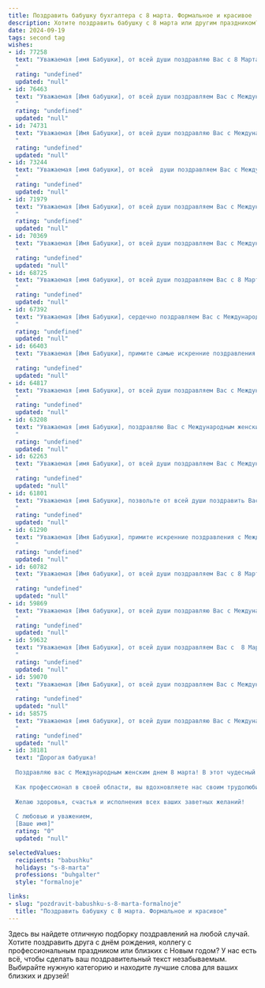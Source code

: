 ```yaml
---
title: Поздравить бабушку бухгалтера с 8 марта. Формальное и красивое
description: Хотите поздравить бабушку с 8 марта или другим праздником? Наш ИИ создаст незабываемое поздравление, а вы обязательно выделитесь среди других.  
date: 2024-09-19
tags: second tag
wishes:
- id: 77258
  text: "Уважаемая [имя Бабушки], от всей души поздравляю Вас с 8 Марта! Желаю Вам крепкого здоровья,  неиссякаемой энергии и весеннего настроения! Пусть Ваша работа, полная точности и ответственности, приносит только удовлетворение, а дома Вас всегда ждет уют и любовь близких.
  "
  rating: "undefined"
  updated: "null"
- id: 76463
  text: "Уважаемая [Имя бабушки], от всей души поздравляем Вас с Международным женским днем 8 марта! Желаем Вам крепкого здоровья,  радости,  успехов в работе и благополучия в семье. Пусть Ваш профессионализм, как замечательного бухгалтера, всегда будет востребован, а окружение будет наполнено заботой и любовью!
  "
  rating: "undefined"
  updated: "null"
- id: 74731
  text: "Уважаемая [Имя Бабушки], от всей души поздравляю Вас с Международным женским днём 8 марта! Желаю Вам крепчайшего здоровья, неиссякаемой энергии, оптимизма и благополучия. Пусть Ваша работа бухгалтера всегда приносит удовлетворение, а семейный очаг согревает теплом и любовью. С праздником!
  "
  rating: "undefined"
  updated: "null"
- id: 73244
  text: "Уважаемая [имя бабушки], от всей  души поздравляем Вас с Международным женским днем! Желаем Вам крепкого здоровья, весеннего настроения,  радости и благополучия. Пусть Ваша работа бухгалтера приносит Вам  удовлетворение и  новые достижения.
  "
  rating: "undefined"
  updated: "null"
- id: 71979
  text: "Уважаемая [Имя Бабушки], от всей души поздравляем Вас с Международным женским днем 8 Марта! Желаем Вам крепкого здоровья, благополучия, радости и весеннего настроения. Пусть Ваша работа бухгалтера приносит Вам удовлетворение, а жизнь будет наполнена теплом и любовью близких.
  "
  rating: "undefined"
  updated: "null"
- id: 70369
  text: "Уважаемая [Имя Бабушки], от всей души поздравляем Вас с Международным женским днем 8 Марта! Желаем Вам крепкого здоровья,  радости, душевного тепла и благополучия. Пусть Ваш профессионализм и опыт, приобретенные в качестве бухгалтера, продолжают приносить Вам удовлетворение и успех. С праздником!
  "
  rating: "undefined"
  updated: "null"
- id: 68725
  text: "Уважаемая [имя бабушки], от всей души поздравляем Вас с 8 Марта! Желаем Вам крепкого здоровья, весеннего настроения, благополучия и, конечно же, профессиональных успехов в Вашей нелёгкой, но очень важной работе бухгалтера.  Пусть каждый день приносит Вам радость, а работа всегда будет в радость!
  "
  rating: "undefined"
  updated: "null"
- id: 67392
  text: "Уважаемая [Имя Бабушки], сердечно поздравляем Вас с Международным женским днем 8 Марта! Желаем Вам крепкого здоровья, благополучия, семейного тепла и радости, а также успехов в Вашей ответственной и важной профессии бухгалтера. Пусть каждый день будет наполнен позитивом и приятными моментами.
  "
  rating: "undefined"
  updated: "null"
- id: 66403
  text: "Уважаемая [Имя Бабушки], примите самые искренние поздравления с Международным женским днем 8 Марта! Желаем Вам крепкого здоровья,  радости, благополучия и весеннего настроения! Пусть Ваш профессиональный опыт, как  опытного бухгалтера,  всегда высоко ценится, а работа приносит удовлетворение. С праздником!
  "
  rating: "undefined"
  updated: "null"
- id: 64817
  text: "Уважаемая [имя Бабушки], от всей души поздравляем Вас с Международным женским днем! Желаем Вам крепкого здоровья, благополучия, семейного тепла и радости. Пусть Ваша работа бухгалтера всегда приносит Вам удовлетворение и успех. С праздником!
  "
  rating: "undefined"
  updated: "null"
- id: 63208
  text: "Уважаемая [имя Бабушки], поздравляю Вас с Международным женским днем 8 Марта! Пусть этот день подарит Вам море радости, тепла и нежности! Желаю Вам крепкого здоровья, семейного благополучия и успехов в Вашей непростой, но очень важной профессии бухгалтера.
  "
  rating: "undefined"
  updated: "null"
- id: 62263
  text: "Уважаемая [имя Бабушки], от всей души поздравляем Вас с Международным женским днем 8 Марта!  Желаем Вам крепкого здоровья,  радости,  благополучия и  вдохновения в Вашей нелегкой, но такой важной работе! Пусть  Ваши профессиональные достижения приносят Вам  удовлетворение, а  домашний очаг  будет  наполнен любовью  и  теплом!
  "
  rating: "undefined"
  updated: "null"
- id: 61801
  text: "Уважаемая [имя Бабушки], позвольте от всей души поздравить Вас с Международным женским днем! Желаю Вам крепкого здоровья, неиссякаемой энергии, благополучия и семейного тепла. Пусть Ваша работа бухгалтера приносит Вам удовлетворение и радость, а каждый день будет наполнен светлыми моментами. С праздником!
  "
  rating: "undefined"
  updated: "null"
- id: 61290
  text: "Уважаемая [Имя Бабушки], примите искренние поздравления с Международным женским днем! Желаю Вам крепкого здоровья, благополучия и весеннего настроения. Пусть Ваша работа бухгалтера всегда приносит Вам радость и удовлетворение, а дома царят уют и любовь!
  "
  rating: "undefined"
  updated: "null"
- id: 60782
  text: "Уважаемая [Имя бабушки], от всей души поздравляем Вас с 8 Марта! Пусть этот день принесет Вам радость, тепло и весеннее настроение. Желаем Вам крепкого здоровья, благополучия и  спокойствия. Пусть Ваша работа бухгалтера всегда приносит Вам удовлетворение и успех.
  "
  rating: "undefined"
  updated: "null"
- id: 59869
  text: "Уважаемая [Имя бабушки], от всей души поздравляю Вас с Международным женским днем! Желаю Вам крепкого здоровья, душевного тепла и весеннего настроения. Пусть Ваша работа бухгалтера приносит Вам радость и удовлетворение, а жизнь будет полна счастливых моментов.
  "
  rating: "undefined"
  updated: "null"
- id: 59632
  text: "Уважаемая [Имя Бабушки], от всей души поздравляем Вас с  8 Марта! Желаем Вам крепкого здоровья,  радости, благополучия и  огромного счастья! Пусть  работа бухгалтера  всегда приносит  Вам удовлетворение  и  успех  в  всех начинаниях.
  "
  rating: "undefined"
  updated: "null"
- id: 59070
  text: "Уважаемая [Имя Бабушки], от всей души поздравляем Вас с Международным женским днём 8 Марта! Желаем Вам крепкого здоровья, семейного благополучия и весеннего настроения! Пусть Ваша жизнь будет наполнена радостью, теплом и любовью близких!
  "
  rating: "undefined"
  updated: "null"
- id: 58575
  text: "Уважаемая [имя бабушки], от всей души поздравляю Вас с Международным женским днём 8 Марта! Желаю Вам крепкого здоровья, благополучия, весеннего настроения и, конечно же, успехов в Вашей нелёгкой, но важной профессии бухгалтера. Пусть все Ваши труды будут вознаграждены, а жизнь полна радости и счастья!
  "
  rating: "undefined"
  updated: "null"
- id: 38181
  text: "Дорогая бабушка!
  
  Поздравляю вас с Международным женским днем 8 марта! В этот чудесный день позвольте выразить вам свою искреннюю благодарность за тепло и заботу, которые вы дарите всей нашей семье. Вы — удивительный человек, и ваша мудрость, терпение и жизненный опыт являются для нас важным ориентиром.
  
  Как профессионал в своей области, вы вдохновляете нас своим трудолюбием и ответственностью. Пусть в вашем сердце всегда живет радость, а в жизни будет множество счастливых моментов.
  
  Желаю здоровья, счастья и исполнения всех ваших заветных желаний!
  
  С любовью и уважением,
  [Ваше имя]"
  rating: "0"
  updated: "null"

selectedValues:
  recipients: "babushku"
  holidays: "s-8-marta"
  professions: "buhgalter"
  style: "formalnoje"

links:
- slug: "pozdravit-babushku-s-8-marta-formalnoje"
  title: "Поздравить бабушку с 8 марта. Формальное и красивое"
---
```


Здесь вы найдете отличную подборку поздравлений на любой случай. 
Хотите поздравить друга с днём рождения, коллегу с профессиональным праздником или близких с Новым годом? У нас есть всё, чтобы сделать ваш поздравительный текст незабываемым. Выбирайте нужную категорию и находите лучшие слова для ваших близких и друзей!
